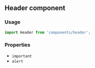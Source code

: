 ## Header component

### Usage

```js
import Header from 'components/header';
```

### Properties

* `important`
* `alert`

